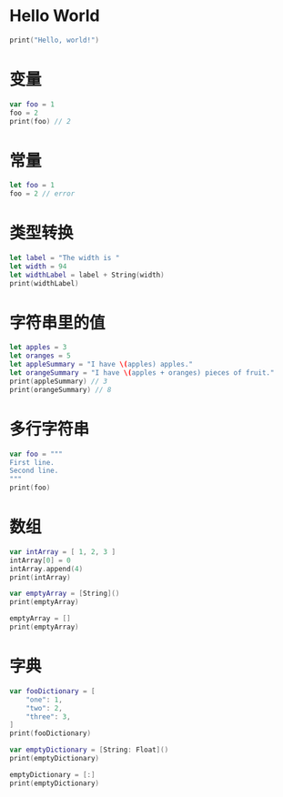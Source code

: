 # Hello World
```swift
print("Hello, world!")
```

# 变量
```swift
var foo = 1
foo = 2
print(foo) // 2
```

# 常量
```swift
let foo = 1
foo = 2 // error
```

# 类型转换
```swift
let label = "The width is "
let width = 94
let widthLabel = label + String(width)
print(widthLabel)
```

# 字符串里的值
```swift
let apples = 3
let oranges = 5
let appleSummary = "I have \(apples) apples."
let orangeSummary = "I have \(apples + oranges) pieces of fruit."
print(appleSummary) // 3
print(orangeSummary) // 8
```

# 多行字符串
```swift
var foo = """
First line.
Second line.
"""
print(foo)
```

# 数组
```swift
var intArray = [ 1, 2, 3 ]
intArray[0] = 0
intArray.append(4)
print(intArray)

var emptyArray = [String]()
print(emptyArray)

emptyArray = []
print(emptyArray)
```

# 字典
```swift
var fooDictionary = [
    "one": 1,
    "two": 2,
    "three": 3,
]
print(fooDictionary)

var emptyDictionary = [String: Float]()
print(emptyDictionary)

emptyDictionary = [:]
print(emptyDictionary)
```
